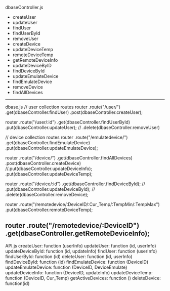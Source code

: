 dbaseController.js
- createUser
- updateUser
- findUser
- findUserById
- removeUser
- createDevice
- updateDeviceTemp
- remoteDeviceTemp
- getRemoteDeviceInfo
- updateDeviceByID
- findDeviceById
- updateEmulateDevice
- findEmulateDevice
- removeDevice
- findAllDevices
----------------------------------------------
dbase.js
// user collection routes 
router
  .route("/user/")
  .get(dbaseController.findUser)
  .post(dbaseController.createUser);

router
  .route("/user/:id")
  .get(dbaseController.findUserById)
  .put(dbaseController.updateUser);
//  .delete(dbaseController.removeUser)

// device collection routes
router
.route("/emulatedevice/")
.get(dbaseController.findEmulateDevice)
.put(dbaseController.updateEmulateDevice);

router
.route("/device/")
.get(dbaseController.findAllDevices)
.post(dbaseController.createDevice)
//.put(dbaseController.updateDeviceInfo);
.put(dbaseController.updateDeviceTemp);

router
  .route("/device/:id")
  .get(dbaseController.findDeviceById);
//  .put(dbaseController.updateDeviceById);
//  .delete(dbaseController.removeDevice);

router
  .route("/remotedevice/:DeviceID/:Cur_Temp/:TempMin/:TempMax")
  .put(dbaseController.remoteDeviceTemp);

router
  .route("/remotedevice/:DeviceID")
  .get(dbaseController.getRemoteDeviceInfo);
-----------------------------------------------
API.js
createUser: function (userInfo) 
updateUser: function (id, userInfo)
updateDeviceById: function (id, updateInfo)
findUser: function (userInfo)
findUserById: function (id)
deleteUser: function (id, userInfo)
findDeviceById: function (id)
findEmulateDevice: function (DeviceID)
updateEmulateDevice: function (DeviceID, DeviceEmulate)
updateDeviceInfo: function (DeviceID, updateInfo)
updateDeviceTemp: function (DeviceID, Cur_Temp)
getActiveDevices: function ()
deleteDevice: function(id)

